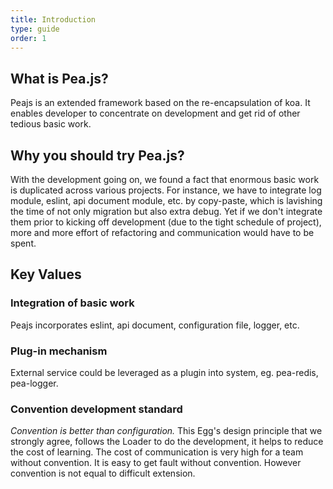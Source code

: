 ```yaml
---
title: Introduction
type: guide
order: 1
---
```


## What is Pea.js?

Peajs is an extended framework based on the re-encapsulation of koa. It enables developer to concentrate on development and get rid of other tedious basic work.

## Why you should try Pea.js?
With the development going on, we found a fact that enormous basic work is duplicated across various projects. For instance, we have to integrate log module, eslint, api document module, etc. by copy-paste, which is lavishing the time of not only migration but also extra debug. Yet if we don't integrate them prior to kicking off development (due to the tight schedule of project), more and more effort of refactoring and communication would have to be spent.

## Key Values
### Integration of basic work
Peajs incorporates eslint, api document, configuration file, logger, etc.

### Plug-in mechanism
External service could be leveraged as a plugin into system, eg. pea-redis, pea-logger.
### Convention development standard
*Convention is better than configuration.* This Egg's design principle that we strongly agree, follows the Loader to do the development, it helps to reduce the cost of learning. The cost of communication is very high for a team without convention. It is easy to get fault without convention. However convention is not equal to difficult extension.
